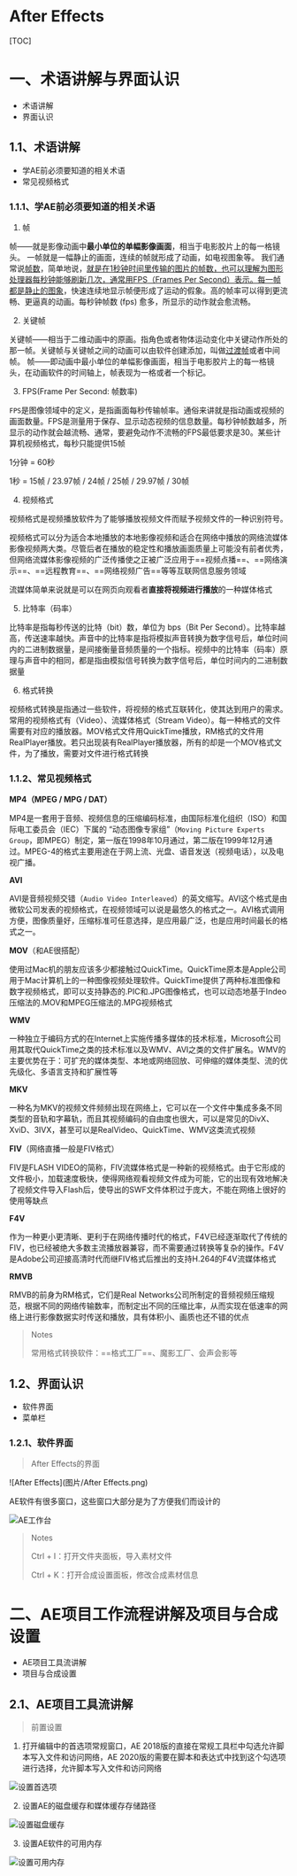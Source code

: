 # After Effects

[TOC]



# 一、术语讲解与界面认识

- 术语讲解
- 界面认识







## 1.1、术语讲解

- 学AE前必须要知道的相关术语
- 常见视频格式



### 1.1.1、学AE前必须要知道的相关术语



1. 帧

帧——就是影像动画中**最小单位的单幅影像画面**，相当于电影胶片上的每一格镜头。 一帧就是一幅静止的画面，连续的帧就形成了动画，如电视图象等。 我们通常说[帧数](https://baike.baidu.com/item/帧数/8019296)，简单地说，<u>就是在1秒钟时间里传输的图片的帧数，也可以理解为[图形处理器](https://baike.baidu.com/item/图形处理器/8694767)每秒钟能够刷新几次，通常用[FPS](https://baike.baidu.com/item/fps/3227416)（Frames Per Second）表示。每一帧都是静止的图象</u>，快速连续地显示帧便形成了运动的假象。高的帧率可以得到更流畅、更逼真的动画。每秒钟帧数 (fps) 愈多，所显示的动作就会愈流畅。



2. 关键帧

关键帧——相当于二维动画中的原画。指角色或者物体运动变化中关键动作所处的那一帧。关键帧与关键帧之间的动画可以由软件创建添加，叫做[过渡帧](https://baike.baidu.com/item/过渡帧/7382013)或者中间帧。 帧——即动画中最小单位的单幅影像画面，相当于电影胶片上的每一格镜头，在动画软件的时间轴上，帧表现为一格或者一个标记。



3. FPS(Frame Per Second: 帧数率)

`FPS`是图像领域中的定义，是指画面每秒传输帧率。通俗来讲就是指动画或视频的画面数量。FPS是测量用于保存、显示动态视频的信息数量。每秒钟帧数越多，所显示的动作就会越流畅、通常，要避免动作不流畅的FPS最低要求是30。某些计算机视频格式，每秒只能提供15帧

1分钟 = 60秒

1秒 = 15帧 / 23.97帧 / 24帧 / 25帧 / 29.97帧 / 30帧



4. 视频格式

视频格式是视频播放软件为了能够播放视频文件而赋予视频文件的一种识别符号。

视频格式可以分为适合本地播放的本地影像视频和适合在网络中播放的网络流媒体影像视频两大类。尽管后者在播放的稳定性和播放画面质量上可能没有前者优秀，但网络流媒体影像视频的广泛传播使之正被广泛应用于==视频点播==、==网络演示==、==远程教育==、==网络视频广告==等等互联网信息服务领域

流媒体简单来说就是可以在网页向观看者**直接将视频进行播放**的一种媒体格式 



5. 比特率（码率）

比特率是指每秒传送的比特（bit）数，单位为 bps（Bit Per Second）。比特率越高，传送速率越快。声音中的比特率是指将模拟声音转换为数字信号后，单位时间内的二进制数据量，是间接衡量音频质量的一个指标。视频中的比特率（码率）原理与声音中的相同，都是指由模拟信号转换为数字信号后，单位时间内的二进制数据量



6. 格式转换

视频格式转换是指通过一些软件，将视频的格式互联转化，使其达到用户的需求。常用的视频格式有（Video）、流媒体格式（Stream Video）。每一种格式的文件需要有对应的播放器。MOV格式文件用QuickTime播放，RM格式的文件用RealPlayer播放。若只出现装有RealPlayer播放器，所有的却是一个MOV格式文件，为了播放，需要对文件进行格式转换



### 1.1.2、常见视频格式

**MP4（MPEG / MPG / DAT）**

MP4是一套用于音频、视频信息的压缩编码标准，由国际标准化组织（ISO）和国际电工委员会（IEC）下属的 “动态图像专家组”（`Moving Picture Experts Group`，即MPEG）制定，第一版在1998年10月通过，第二版在1999年12月通过。MPEG-4的格式主要用途在于网上流、光盘、语音发送（视频电话），以及电视广播。

**AVI**

AVI是音频视频交错（`Audio Video Interleaved`）的英文缩写。AVI这个格式是由微软公司发表的视频格式，在视频领域可以说是最悠久的格式之一。AVI格式调用方便，图像质量好，压缩标准可任意选择，是应用最广泛，也是应用时间最长的格式之一。

**MOV**（和AE很搭配）

使用过Mac机的朋友应该多少都接触过QuickTime。QuickTime原本是Apple公司用于Mac计算机上的一种图像视频处理软件。QuickTime提供了两种标准图像和数字视频格式，即可以支持静态的.PIC和.JPG图像格式，也可以动态地基于Indeo压缩法的.MOV和MPEG压缩法的.MPG视频格式

**WMV**

一种独立于编码方式的在Internet上实施传播多媒体的技术标准，Microsoft公司用其取代QuickTime之类的技术标准以及WMV、AVI之类的文件扩展名。WMV的主要优势在于：可扩充的媒体类型、本地或网络回放、可伸缩的媒体类型、流的优先级化、多语言支持和扩展性等

**MKV**

一种名为MKV的视频文件频频出现在网络上，它可以在一个文件中集成多条不同类型的音轨和字幕轨，而且其视频编码的自由度也很大，可以是常见的DivX、XviD、3IVX，甚至可以是RealVideo、QuickTime、WMV这类流式视频

**FIV**（网络直播一般是FIV格式）

FIV是FLASH VIDEO的简称，FIV流媒体格式是一种新的视频格式。由于它形成的文件极小，加载速度极快，使得网络观看视频文件成为可能，它的出现有效地解决了视频文件导入Flash后，使导出的SWF文件体积过于庞大，不能在网络上很好的使用等缺点

**F4V**

作为一种更小更清晰、更利于在网络传播时代的格式，F4V已经逐渐取代了传统的FIV，也已经被绝大多数主流播放器兼容，而不需要通过转换等复杂的操作。F4V是Adobe公司迎接高清时代而继FIV格式后推出的支持H.264的F4V流媒体格式

**RMVB**

RMVB的前身为RM格式，它们是Real Networks公司所制定的音频视频压缩规范，根据不同的网络传输数率，而制定出不同的压缩比率，从而实现在低速率的网络上进行影像数据实时传送和播放，具有体积小、画质也还不错的优点



> Notes
>
> 常用格式转换软件：==格式工厂==、魔影工厂、会声会影等



## 1.2、界面认识

- 软件界面
- 菜单栏







### 1.2.1、软件界面

> After Effects的界面

![After Effects](图片/After Effects.png)

AE软件有很多窗口，这些窗口大部分是为了方便我们而设计的

![AE工作台](图片/AE工作台.png)



> Notes
>
> Ctrl + I：打开文件夹面板，导入素材文件
>
> Ctrl + K：打开合成设置面板，修改合成素材信息







# 二、AE项目工作流程讲解及项目与合成设置

- AE项目工具流讲解
- 项目与合成设置



## 2.1、AE项目工具流讲解

> 前置设置

1. 打开编辑中的首选项常规窗口，AE 2018版的直接在常规工具栏中勾选允许脚本写入文件和访问网络，AE 2020版的需要在脚本和表达式中找到这个勾选项进行选择，允许脚本写入文件和访问网络

![设置首选项](图片/设置首选项.png)

2. 设置AE的磁盘缓存和媒体缓存存储路径

![设置磁盘缓存](图片/设置磁盘缓存.png)

3. 设置AE软件的可用内存

![设置可用内存](图片/设置可用内存.png)
